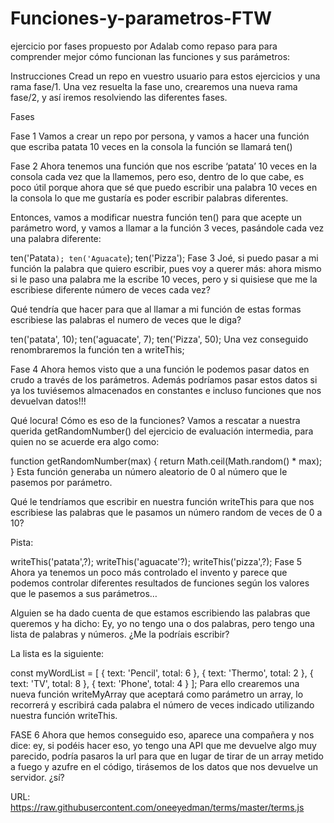 # Funciones-y-parametros-FTW
ejercicio por fases propuesto por Adalab como repaso para para comprender mejor cómo funcionan las funciones y sus parámetros:


Instrucciones
Cread un repo en vuestro usuario para estos ejercicios y una rama fase/1. Una vez resuelta la fase uno, crearemos una nueva rama fase/2, y así iremos resolviendo las diferentes fases.

Fases

Fase 1
Vamos a crear un repo por persona, y vamos a hacer una función que escriba patata 10 veces en la consola la función se llamará ten()

Fase 2
Ahora tenemos una función que nos escribe ‘patata’ 10 veces en la consola cada vez que la llamemos, pero eso, dentro de lo que cabe, es poco útil porque ahora que sé que puedo escribir una palabra 10 veces en la consola lo que me gustaría es poder escribir palabras diferentes.

Entonces, vamos a modificar nuestra función ten() para que acepte un parámetro word, y vamos a llamar a la función 3 veces, pasándole cada vez una palabra diferente:

ten('Patata`);
ten('Aguacate`);
ten('Pizza');
Fase 3
Joé, si puedo pasar a mi función la palabra que quiero escribir, pues voy a querer más: ahora mismo si le paso una palabra me la escribe 10 veces, pero y si quisiese que me la escribiese diferente número de veces cada vez?

Qué tendría que hacer para que al llamar a mi función de estas formas escribiese las palabras el numero de veces que le diga?

ten('patata', 10);
ten('aguacate', 7);
ten('Pizza', 50);
Una vez conseguido renombraremos la función ten a writeThis;

Fase 4
Ahora hemos visto que a una función le podemos pasar datos en crudo a través de los parámetros. Además podríamos pasar estos datos si ya los tuviésemos almacenados en constantes e incluso funciones que nos devuelvan datos!!!

Qué locura! Cómo es eso de la funciones? Vamos a rescatar a nuestra querida getRandomNumber() del ejercicio de evaluación intermedia, para quien no se acuerde era algo como:

function getRandomNumber(max) {
  return Math.ceil(Math.random() * max);
}
Esta función generaba un número aleatorio de 0 al número que le pasemos por parámetro.

Qué le tendríamos que escribir en nuestra función writeThis para que nos escribiese las palabras que le pasamos un número random de veces de 0 a 10?

Pista:

writeThis('patata',?);
writeThis('aguacate'?);
writeThis('pizza',?);
Fase 5
Ahora ya tenemos un poco más controlado el invento y parece que podemos controlar diferentes resultados de funciones según los valores que le pasemos a sus parámetros…

Alguien se ha dado cuenta de que estamos escribiendo las palabras que queremos y ha dicho: Ey, yo no tengo una o dos palabras, pero tengo una lista de palabras y números. ¿Me la podríais escribir?

La lista es la siguiente:

const myWordList =  [
  {
    text: 'Pencil',
    total: 6
  },
  {
    text: 'Thermo',
    total: 2
  },
  {
    text: 'TV',
    total: 8
  },
  {
    text: 'Phone',
    total: 4
  }
];
Para ello crearemos una nueva función writeMyArray que aceptará como parámetro un array, lo recorrerá y escribirá cada palabra el número de veces indicado utilizando nuestra función writeThis.

FASE 6
Ahora que hemos conseguido eso, aparece una compañera y nos dice: ey, si podéis hacer eso, yo tengo una API que me devuelve algo muy parecido, podría pasaros la url para que en lugar de tirar de un array metido a fuego y azufre en el código, tirásemos de los datos que nos devuelve un servidor. ¿sí?

URL: https://raw.githubusercontent.com/oneeyedman/terms/master/terms.js

